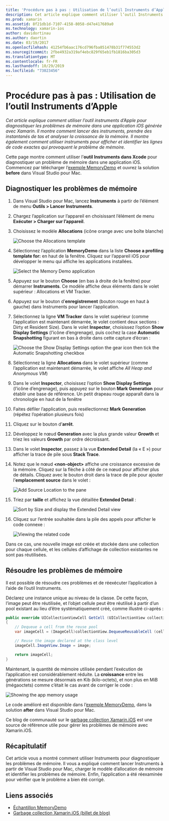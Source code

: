 ```yaml
---
title: 'Procédure pas à pas : Utilisation de l’outil Instruments d’Apple'
description: Cet article explique comment utiliser l’outil Instruments d’Apple pour diagnostiquer les problèmes de mémoire dans une application iOS conçue avec Xamarin. Il montre comment lancer Instruments, prendre des instantanés du tas, analyser la croissance de la mémoire et bien plus encore.
ms.prod: xamarin
ms.assetid: 8f21db1d-7107-4158-8058-d47e417689a0
ms.technology: xamarin-ios
author: davidortinau
ms.author: daortin
ms.date: 03/19/2017
ms.openlocfilehash: 41254fb6aac176cd796fba851478b31f774553d2
ms.sourcegitcommit: 2fbe4932a319af4ebc829f65eb1fb1816ba305d3
ms.translationtype: MT
ms.contentlocale: fr-FR
ms.lasthandoff: 10/29/2019
ms.locfileid: "73023456"
---
```

# <a name="walkthrough---using-apples-instruments-tool"></a>Procédure pas à pas : Utilisation de l’outil Instruments d’Apple

_Cet article explique comment utiliser l’outil instruments d’Apple pour diagnostiquer les problèmes de mémoire dans une application iOS générée avec Xamarin. Il montre comment lancer des instruments, prendre des instantanés de tas et analyser la croissance de la mémoire. Il montre également comment utiliser instruments pour afficher et identifier les lignes de code exactes qui provoquent le problème de mémoire._

Cette page montre comment utiliser l’**outil Instruments dans Xcode** pour diagnostiquer un problème de mémoire dans une application iOS.
Commencez par télécharger l’[exemple MemoryDemo](https://docs.microsoft.com/samples/xamarin/ios-samples/profiling-memorydemo) et ouvrez la solution **before** dans Visual Studio pour Mac.

## <a name="diagnosing-the-memory-issues"></a>Diagnostiquer les problèmes de mémoire

1. Dans Visual Studio pour Mac, lancez **Instruments** à partir de l’élément de menu **Outils > Lancer Instruments**.
2. Chargez l’application sur l’appareil en choisissant l’élément de menu **Exécuter > Charger sur l’appareil**.
3. Choisissez le modèle **Allocations** (icône orange avec une boîte blanche)

    ![](walkthrough-apples-instrument-images/00-allocations-tempate.png "Choose the Allocations template")

4. Sélectionnez l’application **MemoryDemo** dans la liste **Choose a profiling template for:** en haut de la fenêtre. Cliquez sur l’appareil iOS pour développer le menu qui affiche les applications installées.

    ![](walkthrough-apples-instrument-images/01-mem-demo.png "Select the Memory Demo application")

5. Appuyez sur le bouton **Choose** (en bas à droite de la fenêtre) pour démarrer **Instruments**. Ce modèle affiche deux éléments dans le volet supérieur : Allocations et VM Tracker.

6. Appuyez sur le bouton d’**enregistrement** (bouton rouge en haut à gauche) dans Instruments pour lancer l’application.

7. Sélectionnez la ligne **VM Tracker** dans le volet supérieur (comme l’application est maintenant démarrée, le volet contient deux sections : Dirty et Resident Size). Dans le volet **Inspector**, choisissez l’option **Show Display Settings** (l’icône d’engrenage), puis cochez la case **Automatic Snapshotting** figurant en bas à droite dans cette capture d’écran :

    ![](walkthrough-apples-instrument-images/02-auto-snapshot.png "Choose the Show Display Settings option the gear icon then tick the Automatic Snapshotting checkbox")

8. Sélectionnez la ligne **Allocations** dans le volet supérieur (comme l’application est maintenant démarrée, le volet affiche *All Heap and Anonymous VM*)
9. Dans le volet **Inspector**, choisissez l’option **Show Display Settings** (l’icône d’engrenage), puis appuyez sur le bouton **Mark Generation** pour établir une base de référence. Un petit drapeau rouge apparaît dans la chronologie en haut de la fenêtre
10. Faites défiler l’application, puis resélectionnez **Mark Generation** (répétez l’opération plusieurs fois)
11. Cliquez sur le bouton d’**arrêt**.
12. Développez le nœud **Generation** avec la plus grande valeur **Growth** et triez les valeurs **Growth** par ordre décroissant.
13. Dans le volet **Inspector**, passez à la vue **Extended Detail** (la « E ») pour afficher la trace de pile sous **Stack Trace**.

14. Notez que le nœud **&lt;non-object>** affiche une croissance excessive de la mémoire. Cliquez sur la flèche à côté de ce nœud pour afficher plus de détails. Cliquez avec le bouton droit dans la trace de pile pour ajouter l’**emplacement source** dans le volet :

    ![](walkthrough-apples-instrument-images/03-mem-growth.png "Add Source Location to the pane")

15. Triez par **taille** et affichez la vue détaillée **Extended Detail** :

    ![](walkthrough-apples-instrument-images/04-extended-detail.png "Sort by Size and display the  Extended Detail view")

16. Cliquez sur l’entrée souhaitée dans la pile des appels pour afficher le code connexe :

    ![](walkthrough-apples-instrument-images/05-related-code.png "Viewing the related code")

Dans ce cas, une nouvelle image est créée et stockée dans une collection pour chaque cellule, et les cellules d’affichage de collection existantes ne sont pas réutilisées.

## <a name="resolving-the-memory-issues"></a>Résoudre les problèmes de mémoire

Il est possible de résoudre ces problèmes et de réexécuter l’application à l’aide de l’outil Instruments.

Déclarez une instance unique au niveau de la classe. De cette façon, l’image peut être réutilisée, et l’objet cellule peut être réutilisé à partir d’un pool existant au lieu d’être systématiquement créé, comme illustré ci-après :

```csharp
public override UICollectionViewCell GetCell (UICollectionView collectionView, NSIndexPath indexPath)
{
    // Dequeue a cell from the reuse pool
    var imageCell = (ImageCell)collectionView.DequeueReusableCell (cellId, indexPath);

    // Reuse the image declared at the class level
    imageCell.ImageView.Image = image;

    return imageCell;
}
```

Maintenant, la quantité de mémoire utilisée pendant l’exécution de l’application est considérablement réduite. La **croissance** entre les générations se mesure désormais en Kib (kilo-octets), et non plus en MiB (mégaoctets) comme c’était le cas avant de corriger le code :

![](walkthrough-apples-instrument-images/06-reduced-memory.png "Showing the app memory usage")

Le code amélioré est disponible dans l’[exemple MemoryDemo](https://docs.microsoft.com/samples/xamarin/ios-samples/profiling-memorydemo), dans la solution **after** dans Visual Studio pour Mac.

Ce blog de communauté sur le [garbage collection Xamarin.iOS](https://c-sharx.net/2015-04-27-xamarin-ios-the-garbage-collector-and-me/) est une source de référence utile pour gérer les problèmes de mémoire avec Xamarin.iOS.

## <a name="summary"></a>Récapitulatif

Cet article vous a montré comment utiliser Instruments pour diagnostiquer les problèmes de mémoire.
Il vous a expliqué comment lancer Instruments à partir de Visual Studio pour Mac, charger le modèle d’allocation de mémoire et identifier les problèmes de mémoire.
Enfin, l’application a été réexaminée pour vérifier que le problème a bien été corrigé.

## <a name="related-links"></a>Liens associés

- [Échantillon MemoryDemo](https://docs.microsoft.com/samples/xamarin/ios-samples/profiling-memorydemo)
- [Garbage collection Xamarin.iOS (billet de blog)](https://c-sharx.net/2015-04-27-xamarin-ios-the-garbage-collector-and-me/)
